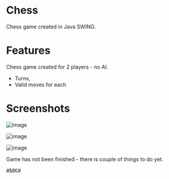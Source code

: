 # Chess
Chess game created in Java SWING.

# Features
Chess game created for 2 players - no AI.
- Turns,
- Valid moves for each  

# Screenshots

![image](https://user-images.githubusercontent.com/82573905/146777770-5200c9c2-355f-4339-97de-ceff919d8b54.png)

![image](https://user-images.githubusercontent.com/82573905/146779860-364e26f8-07b9-4096-a78a-33ab5f233435.png)

![image](https://user-images.githubusercontent.com/82573905/146781875-548b500d-db7e-4d61-9a7d-55c513bab662.png)






Game has not been finished - there is couple of things to do yet.

#MK#
